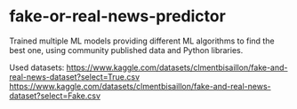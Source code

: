 # fake-or-real-news-predictor
Trained multiple ML models providing different ML algorithms to find the best one, using community published data and Python libraries.

Used datasets:
https://www.kaggle.com/datasets/clmentbisaillon/fake-and-real-news-dataset?select=True.csv
https://www.kaggle.com/datasets/clmentbisaillon/fake-and-real-news-dataset?select=Fake.csv

